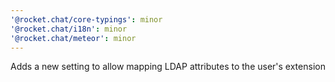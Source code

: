 ```yaml
---
'@rocket.chat/core-typings': minor
'@rocket.chat/i18n': minor
'@rocket.chat/meteor': minor
---
```


Adds a new setting to allow mapping LDAP attributes to the user's extension

